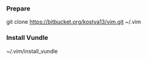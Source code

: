 ### Prepare ###
git clone https://bitbucket.org/kostya13/vim.git ~/.vim

### Install Vundle ###
~/.vim/install_vundle


